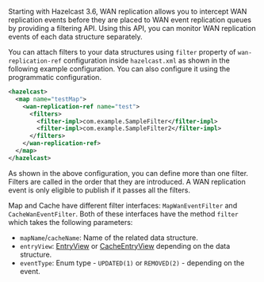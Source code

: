 
Starting with Hazelcast 3.6, WAN replication allows you to intercept WAN replication events before they are placed to
WAN event replication queues by providing a filtering API. Using this API, you can monitor WAN replication events of each data structure
separately.

You can attach filters to your data structures using  `filter` property of `wan-replication-ref` configuration inside `hazelcast.xml` as shown in the following example configuration. You can also configure it using the programmatic configuration.

```xml
<hazelcast>
  <map name="testMap">
    <wan-replication-ref name="test">
      <filters>
        <filter-impl>com.example.SampleFilter</filter-impl>
        <filter-impl>com.example.SampleFilter2</filter-impl>
      </filters>
    </wan-replication-ref>
  </map>
</hazelcast>
```

As shown in the above configuration, you can define more than one filter. Filters are called in the order that they are introduced.
A WAN replication event is only eligible to publish if it passes all the filters.

Map and Cache have different filter interfaces: `MapWanEventFilter` and `CacheWanEventFilter`. Both of these interfaces have the method `filter` which takes the following parameters:

- `mapName`/`cacheName`: Name of the related data structure.
- `entryView`: [EntryView](http://docs.hazelcast.org/docs/latest/javadoc/com/hazelcast/core/EntryView.html) 
or [CacheEntryView](http://docs.hazelcast.org/docs/latest/javadoc/com/hazelcast/cache/CacheEntryView.html) depending on the data structure.
- `eventType`: Enum type - `UPDATED(1)` or `REMOVED(2)` - depending on the event.

